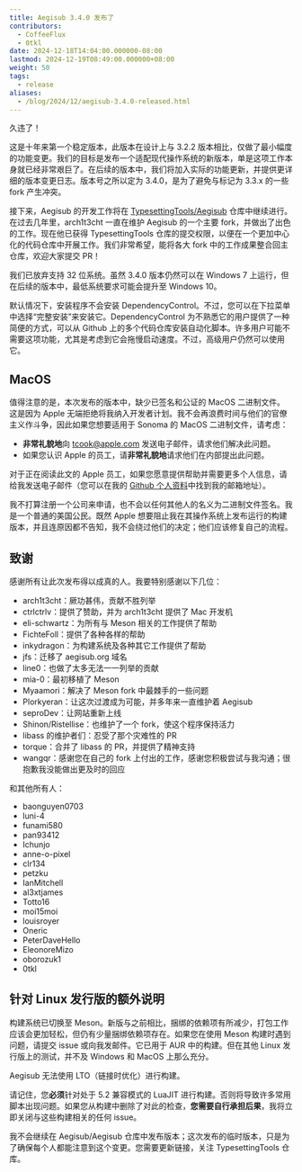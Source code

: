 ```yaml
---
title: Aegisub 3.4.0 发布了
contributors:
  - CoffeeFlux
  - 0tkl
date: 2024-12-18T14:04:00.000000-08:00
lastmod: 2024-12-19T08:49:00.000000+08:00
weight: 50
tags:
  - release
aliases:
  - /blog/2024/12/aegisub-3.4.0-released.html
---
```


久违了！

这是十年来第一个稳定版本，此版本在设计上与 3.2.2 版本相比，仅做了最小幅度的功能变更。我们的目标是发布一个适配现代操作系统的新版本，单是这项工作本身就已经非常艰巨了。在后续的版本中，我们将加入实际的功能更新，并提供更详细的版本变更日志。版本号之所以定为 3.4.0，是为了避免与标记为 3.3.x 的一些 fork 产生冲突。

接下来，Aegisub 的开发工作将在 [TypesettingTools/Aegisub](https://github.com/TypesettingTools/Aegisub) 仓库中继续进行。在过去几年里，arch1t3cht 一直在维护 Aegisub 的一个主要 fork，并做出了出色的工作。现在他已获得 TypesettingTools 仓库的提交权限，以便在一个更加中心化的代码仓库中开展工作。我们非常希望，能将各大 fork 中的工作成果整合回主仓库，欢迎大家提交 PR！

我们已放弃支持 32 位系统。虽然 3.4.0 版本仍然可以在 Windows 7 上运行，但在后续的版本中，最低系统要求可能会提升至 Windows 10。

默认情况下，安装程序不会安装 DependencyControl。不过，您可以在下拉菜单中选择“完整安装”来安装它。DependencyControl 为不熟悉它的用户提供了一种简便的方式，可以从 Github 上的多个代码仓库安装自动化脚本。许多用户可能不需要这项功能，尤其是考虑到它会拖慢启动速度。不过，高级用户仍然可以使用它。

## MacOS

值得注意的是，本次发布的版本中，缺少已签名和公证的 MacOS 二进制文件。这是因为 Apple 无端拒绝将我纳入开发者计划。我不会再浪费时间与他们的官僚主义作斗争，因此如果您想要适用于 Sonoma 的 MacOS 二进制文件，请考虑：

- **非常礼貌地**向 tcook@apple.com 发送电子邮件，请求他们解决此问题。
- 如果您认识 Apple 的员工，请**非常礼貌地**请求他们在内部提出此问题。

对于正在阅读此文的 Apple 员工，如果您愿意提供帮助并需要更多个人信息，请给我发送电子邮件（您可以在我的 [Github 个人资料](https://github.com/CoffeeFlux)中找到我的邮箱地址）。

我不打算注册一个公司来申请，也不会以任何其他人的名义为二进制文件签名。我是一个普通的美国公民。既然 Apple 想要阻止我在其操作系统上发布运行的构建版本，并且连原因都不告知，我不会绕过他们的决定；他们应该修复自己的流程。

## 致谢

感谢所有让此次发布得以成真的人。我要特别感谢以下几位：

- arch1t3cht：厥功甚伟，贡献不胜列举
- ctrlctrlv：提供了赞助，并为 arch1t3cht 提供了 Mac 开发机
- eli-schwartz：为所有与 Meson 相关的工作提供了帮助
- FichteFoll：提供了各种各样的帮助
- inkydragon：为构建系统及各种其它工作提供了帮助
- jfs：迁移了 aegisub.org 域名
- line0：也做了太多无法一一列举的贡献
- mia-0：最初移植了 Meson
- Myaamori：解决了 Meson fork 中最棘手的一些问题
- Plorkyeran：让这次过渡成为可能，并多年来一直维护着 Aegisub
- seproDev：让网站重新上线
- Shinon/Ristellise：也维护了一个 fork，使这个程序保持活力
- libass 的维护者们：忍受了那个灾难性的 PR
- torque：合并了 libass 的 PR，并提供了精神支持
- wangqr：感谢您在自己的 fork 上付出的工作，感谢您积极尝试与我沟通；很抱歉我没能做出更及时的回应

和其他所有人：

- baonguyen0703
- luni-4
- funami580
- pan93412
- Ichunjo
- anne-o-pixel
- clr134
- petzku
- IanMitchell
- al3xtjames
- Totto16
- moi15moi
- louisroyer
- Oneric
- PeterDaveHello
- EleonoreMizo
- oborozuk1
- 0tkl

## 针对 Linux 发行版的额外说明

构建系统已切换至 Meson。新版与之前相比，捆绑的依赖项有所减少，打包工作应该会更加轻松，但仍有少量捆绑依赖项存在。如果您在使用 Meson 构建时遇到问题，请提交 issue 或向我发邮件。它已用于 AUR 中的构建。但在其他 Linux 发行版上的测试，并不及 Windows 和 MacOS 上那么充分。

Aegisub 无法使用 LTO（链接时优化）进行构建。

请记住，您**必须**针对处于 5.2 兼容模式的 LuaJIT 进行构建。否则将导致许多常用脚本出现问题。如果您从构建中删除了对此的检查，**您需要自行承担后果**，我将立即关闭与这些构建相关的任何 issue。

我不会继续在 Aegisub/Aegisub 仓库中发布版本；这次发布的临时版本，只是为了确保每个人都能注意到这个变更。您需要更新链接，关注 TypesettingTools 仓库。
